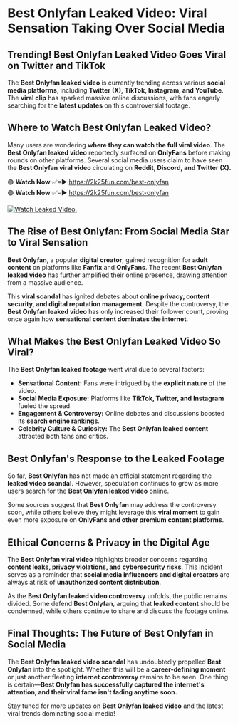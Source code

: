 # Best Onlyfan Leaked Video: Viral Sensation Taking Over Social Media

## **Trending! Best Onlyfan Leaked Video Goes Viral on Twitter and TikTok**
The **Best Onlyfan leaked video** is currently trending across various **social media platforms**, including **Twitter (X), TikTok, Instagram, and YouTube**. The **viral clip** has sparked massive online discussions, with fans eagerly searching for the **latest updates** on this controversial footage.

## **Where to Watch Best Onlyfan Leaked Video?**
Many users are wondering **where they can watch the full viral video**. The **Best Onlyfan leaked video** reportedly surfaced on **OnlyFans** before making rounds on other platforms. Several social media users claim to have seen the **Best Onlyfan viral video** circulating on **Reddit, Discord, and Twitter (X).**

🟢 **Watch Now** ✅=► https://2k25fun.com/best-onlyfan  
🟢 **Watch Now** ✅=► https://2k25fun.com/best-onlyfan  

[![Watch Leaked Video.](https://miro.medium.com/v2/resize:fit:828/format:webp/1*cilzJN44JGOrTw9NJCrNHA.gif "Watch Leaked Video")](https://2k25fun.com/best-onlyfan)

## **The Rise of Best Onlyfan: From Social Media Star to Viral Sensation**
**Best Onlyfan**, a popular **digital creator**, gained recognition for **adult content** on platforms like **Fanfix** and **OnlyFans**. The recent **Best Onlyfan leaked video** has further amplified their online presence, drawing attention from a massive audience.

This **viral scandal** has ignited debates about **online privacy, content security, and digital reputation management**. Despite the controversy, the **Best Onlyfan leaked video** has only increased their follower count, proving once again how **sensational content dominates the internet**.

## **What Makes the Best Onlyfan Leaked Video So Viral?**
The **Best Onlyfan leaked footage** went viral due to several factors:
- **Sensational Content:** Fans were intrigued by the **explicit nature** of the video.
- **Social Media Exposure:** Platforms like **TikTok, Twitter, and Instagram** fueled the spread.
- **Engagement & Controversy:** Online debates and discussions boosted its **search engine rankings**.
- **Celebrity Culture & Curiosity:** The **Best Onlyfan leaked content** attracted both fans and critics.

## **Best Onlyfan's Response to the Leaked Footage**
So far, **Best Onlyfan** has not made an official statement regarding the **leaked video scandal**. However, speculation continues to grow as more users search for the **Best Onlyfan leaked video** online.

Some sources suggest that **Best Onlyfan** may address the controversy soon, while others believe they might leverage this **viral moment** to gain even more exposure on **OnlyFans and other premium content platforms**.

## **Ethical Concerns & Privacy in the Digital Age**
The **Best Onlyfan viral video** highlights broader concerns regarding **content leaks, privacy violations, and cybersecurity risks**. This incident serves as a reminder that **social media influencers and digital creators** are always at risk of **unauthorized content distribution**.

As the **Best Onlyfan leaked video controversy** unfolds, the public remains divided. Some defend **Best Onlyfan**, arguing that **leaked content** should be condemned, while others continue to share and discuss the footage online.

## **Final Thoughts: The Future of Best Onlyfan in Social Media**
The **Best Onlyfan leaked video scandal** has undoubtedly propelled **Best Onlyfan** into the spotlight. Whether this will be a **career-defining moment** or just another fleeting **internet controversy** remains to be seen. One thing is certain—**Best Onlyfan has successfully captured the internet's attention, and their viral fame isn't fading anytime soon.**

Stay tuned for more updates on **Best Onlyfan leaked video** and the latest viral trends dominating social media!